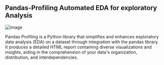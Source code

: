 ## Pandas-Profiling Automated EDA for exploratory Analysis

![image](https://github.com/drshahizan/Python_EDA/assets/118237681/dc632518-2ae2-4f52-9015-62a5b04c1a89)



Pandas Profiling is a Python library that simplifies and enhances exploratory data analysis (EDA) on a dataset through integration with the pandas library. It produces a detailed HTML report containing diverse visualizations and insights, aiding in the comprehension of your data's organization, distribution, and interdependencies.

